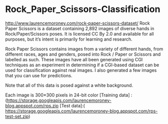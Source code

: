 # Rock_Paper_Scissors-Classification

http://www.laurencemoroney.com/rock-paper-scissors-dataset/
Rock Paper Scissors is a dataset containing 2,892 images of diverse hands in Rock/Paper/Scissors poses. It is licensed CC By 2.0 and available for all purposes, but it’s intent is primarily for learning and research.

Rock Paper Scissors contains images from a variety of different hands,  from different races, ages and genders, posed into Rock / Paper or Scissors and labelled as such.  These images have all been generated using CGI techniques as an experiment in determining if a CGI-based dataset can be used for classification against real images. I also generated a few images that you can use for predictions. 

Note that all of this data is posed against a white background.

Each image is 300×300 pixels in 24-bit color
[Training data] :(https://storage.googleapis.com/laurencemoroney-blog.appspot.com/rps.zip
[Test data]:( https://storage.googleapis.com/laurencemoroney-blog.appspot.com/rps-test-set.zip)    
    
   
